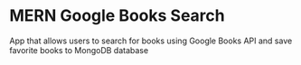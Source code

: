# MERN Google Books Search

App that allows users to search for books using Google Books API and save favorite books to MongoDB database
